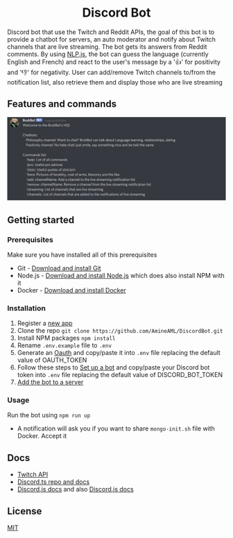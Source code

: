<h1 align="center">Discord Bot</h1>

Discord bot that use the Twitch and Reddit APIs, the goal of this bot is to provide a chatbot for servers, an auto moderator and notify about Twitch channels that are live streaming. The bot gets its answers from Reddit comments. By using [NLP.js](https://github.com/axa-group/nlp.js), the bot can guess the language (currently English and French) and react to the user's message by a '👍' for positivity and '👎' for negativity. User can add/remove Twitch channels to/from the notification list, also retrieve them and display those who are live streaming

## Features and commands
<img src="Bot.png">

## Getting started

### Prerequisites
Make sure you have installed all of this prerequisites
- Git - [Download and install Git](https://git-scm.com/downloads)
- Node.js - [Download and install Node.js](https://nodejs.org/en/download/) which does also install NPM with it
- Docker - [Download and install Docker](https://www.docker.com/get-started)


### Installation
1. Register a [new app](https://dev.twitch.tv/console/apps)
2. Clone the repo ```git clone https://github.com/AmineAML/DiscordBot.git```
3. Install NPM packages ```npm install```
4. Rename `.env.example` file to `.env`
5. Generate an [Oauth]((http://twitchapps.com/tmi/)) and copy/paste it into `.env` file replacing the default value of OAUTH_TOKEN
6. Follow these steps to [Set up a bot](https://discordjs.guide/preparations/setting-up-a-bot-application.html) and copy/paste your Discord bot token into `.env` file replacing the default value of DISCORD_BOT_TOKEN
7. [Add the bot to a server](https://discordjs.guide/preparations/adding-your-bot-to-servers.html)

### Usage
Run the bot using ```npm run up```
* A notification will ask you if you want to share `mongo-init.sh` file with Docker. Accept it

## Docs
- [Twitch API](https://dev.twitch.tv/docs/)
- [Discord.ts repo and docs](https://github.com/OwenCalvin/discord.ts)
- [Discord.js docs](https://discordjs.guide/#before-you-begin) and also [Discord.js docs](https://discord.js.org/#/docs/main/stable/general/welcome)

## License
[MIT](https://github.com/AmineAML/DiscordBot/blob/main/LICENSE)